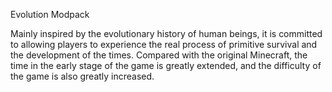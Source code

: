 Evolution Modpack

Mainly inspired by the evolutionary history of human beings, it is committed to allowing players to experience the real process of primitive survival and the development of the times. Compared with the original Minecraft, the time in the early stage of the game is greatly extended, and the difficulty of the game is also greatly increased.
